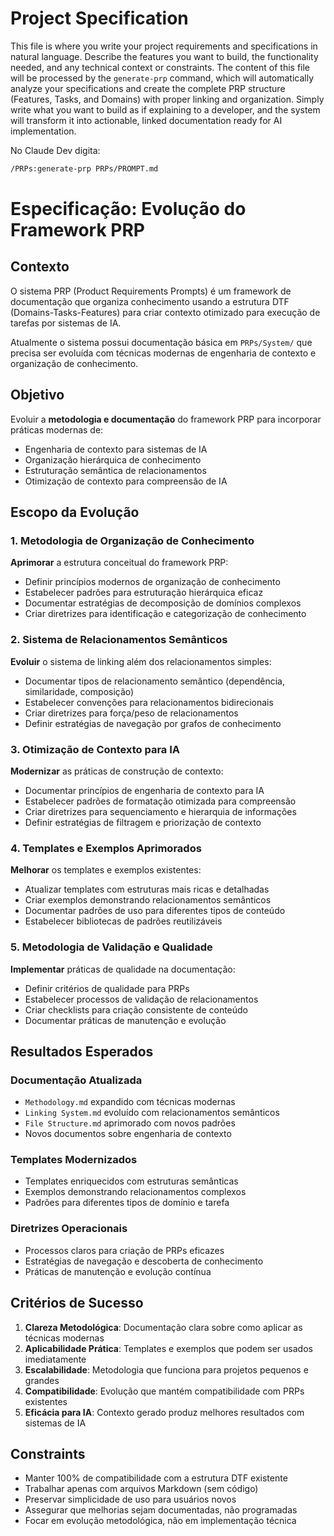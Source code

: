 # Project Specification

This file is where you write your project requirements and specifications in natural language. Describe the features you want to build, the functionality needed, and any technical context or constraints. The content of this file will be processed by the `generate-prp` command, which will automatically analyze your specifications and create the complete PRP structure (Features, Tasks, and Domains) with proper linking and organization. Simply write what you want to build as if explaining to a developer, and the system will transform it into actionable, linked documentation ready for AI implementation.

No Claude Dev digita:

```bash
/PRPs:generate-prp PRPs/PROMPT.md
```
# Especificação: Evolução do Framework PRP

## Contexto

O sistema PRP (Product Requirements Prompts) é um framework de documentação que organiza conhecimento usando a estrutura DTF (Domains-Tasks-Features) para criar contexto otimizado para execução de tarefas por sistemas de IA.

Atualmente o sistema possui documentação básica em `PRPs/System/` que precisa ser evoluída com técnicas modernas de engenharia de contexto e organização de conhecimento.

## Objetivo

Evoluir a **metodologia e documentação** do framework PRP para incorporar práticas modernas de:
- Engenharia de contexto para sistemas de IA
- Organização hierárquica de conhecimento
- Estruturação semântica de relacionamentos
- Otimização de contexto para compreensão de IA

## Escopo da Evolução

### 1. Metodologia de Organização de Conhecimento

**Aprimorar** a estrutura conceitual do framework PRP:
- Definir princípios modernos de organização de conhecimento
- Estabelecer padrões para estruturação hierárquica eficaz
- Documentar estratégias de decomposição de domínios complexos
- Criar diretrizes para identificação e categorização de conhecimento

### 2. Sistema de Relacionamentos Semânticos

**Evoluir** o sistema de linking além dos relacionamentos simples:
- Documentar tipos de relacionamento semântico (dependência, similaridade, composição)
- Estabelecer convenções para relacionamentos bidirecionais
- Criar diretrizes para força/peso de relacionamentos
- Definir estratégias de navegação por grafos de conhecimento

### 3. Otimização de Contexto para IA

**Modernizar** as práticas de construção de contexto:
- Documentar princípios de engenharia de contexto para IA
- Estabelecer padrões de formatação otimizada para compreensão
- Criar diretrizes para sequenciamento e hierarquia de informações
- Definir estratégias de filtragem e priorização de contexto

### 4. Templates e Exemplos Aprimorados

**Melhorar** os templates e exemplos existentes:
- Atualizar templates com estruturas mais ricas e detalhadas
- Criar exemplos demonstrando relacionamentos semânticos
- Documentar padrões de uso para diferentes tipos de conteúdo
- Estabelecer bibliotecas de padrões reutilizáveis

### 5. Metodologia de Validação e Qualidade

**Implementar** práticas de qualidade na documentação:
- Definir critérios de qualidade para PRPs
- Estabelecer processos de validação de relacionamentos
- Criar checklists para criação consistente de conteúdo
- Documentar práticas de manutenção e evolução

## Resultados Esperados

### Documentação Atualizada
- `Methodology.md` expandido com técnicas modernas
- `Linking System.md` evoluído com relacionamentos semânticos
- `File Structure.md` aprimorado com novos padrões
- Novos documentos sobre engenharia de contexto

### Templates Modernizados
- Templates enriquecidos com estruturas semânticas
- Exemplos demonstrando relacionamentos complexos
- Padrões para diferentes tipos de domínio e tarefa

### Diretrizes Operacionais
- Processos claros para criação de PRPs eficazes
- Estratégias de navegação e descoberta de conhecimento
- Práticas de manutenção e evolução contínua

## Critérios de Sucesso

1. **Clareza Metodológica**: Documentação clara sobre como aplicar as técnicas modernas
2. **Aplicabilidade Prática**: Templates e exemplos que podem ser usados imediatamente
3. **Escalabilidade**: Metodologia que funciona para projetos pequenos e grandes
4. **Compatibilidade**: Evolução que mantém compatibilidade com PRPs existentes
5. **Eficácia para IA**: Contexto gerado produz melhores resultados com sistemas de IA

## Constraints

- Manter 100% de compatibilidade com a estrutura DTF existente
- Trabalhar apenas com arquivos Markdown (sem código)
- Preservar simplicidade de uso para usuários novos
- Assegurar que melhorias sejam documentadas, não programadas
- Focar em evolução metodológica, não em implementação técnica